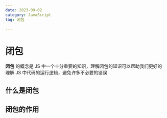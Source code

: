 ```yaml
---
date: 2023-09-02
category: JavaScript
tag: 闭包

---
```



# 闭包
**闭包** 的概念是 JS 中一个十分重要的知识，理解闭包的知识可以帮助我们更好的理解 JS 中代码的运行逻辑，避免许多不必要的错误

## 什么是闭包
## 闭包的作用
